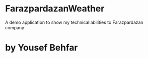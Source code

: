 # FarazpardazanWeather

A demo application to show my technical abilities to Farazpardazan company

# by Yousef Behfar
